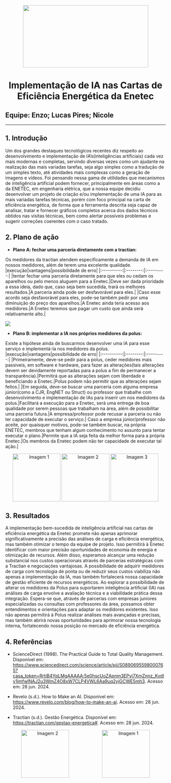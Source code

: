 <p style="text-align: center;"><img src="https://encrypted-tbn0.gstatic.com/images?q=tbn:ANd9GcQUc-sJWJJBN2NCosn5EfvuSWnCVJn0ynUU6Q&s" alt="" width="393" height="195"></p>

# <p style="text-align: center;"> Implementação de IA nas Cartas de Eficiência Energética da Enetec</p>

## Equipe: Enzo; Lucas Pires; Nicole 

---


## 1. Introdução

Um dos grandes destaques tecnológicos recentes diz respeito ao desenvolvimento e implementação de IA’s(inteligências artificiais) cada vez mais modernas e completas, servindo diversas vezes como um ajudante na realização das mais variadas tarefas, seja algo simples como a tradução de um simples texto, até atividades mais complexas como a geração de imagens e vídeos.
Foi pensando nessa gama de utilidades que mecanismos de inteligência artificial podem fornecer, principalmente em áreas como a da ENETEC, em engenharia elétrica, que a nossa equipe decidiu desenvolver um projeto de criação e/ou implementação de uma IA para as mais variadas tarefas técnicas, porém com foco principal na carta de eficiência energética, de forma que a ferramenta descrita seja capaz de analisar, tratar e fornecer gráficos completos acerca dos dados técnicos obtidos nas visitas técnicas, bem como alertar possíveis problemas e sugerir correções coerentes com o caso tratado.



## 2. Plano de ação

* **Plano A: fechar uma parceria diretamente com a tractian:**

Os medidores da tractian atendem especificamente a demanda de IA em nossos medidores, além de terem uma excelente qualidade.
|execução|vantagens|possibilidade de erro|
|:----------:|:--------:|:---------:|
|tentar fechar uma parceria diretamente para que eles ou cedam os aparelhos ou pelo menos aluguem para a Enetec.|Deve ser dada prioridade a essa ideia, dado que, caso seja bem sucedida, trará os melhores resultados.|A parceria ainda pode ser desfavorável para eles.|
|Caso esse acordo seja desfavorável para eles, pode-se também pedir por uma diminuição do preço dos aparelhos.|A Enetec ainda teria acesso aos medidores.|A Enetec teremos que pagar um custo que ainda será relativamente alto.|

![](https://tractian.com/website/pages/eficiencia-energetica-esg/pt/open-graph-energy-trac.png)

* **Plano B: implementar a IA nos próprios medidores da polus:**

Existe a hipótese ainda de buscarmos desenvolver uma IA para esse serviço e implementá-la nos medidores da polus.
|execução|vantagens|possibilidade de erro|
|:----------:|:--------:|:---------:|
|Primeiramente, deve-se pedir para a polus, ceder medidores mais passiveis, em software e hardware, para fazer as alterações(tais alterações devem ser devidamente reportadas para a polus a fim de permanecer a transparência).|Permitirá que as alterações sejam com liberdade e beneficiando a Enetec.|Polus podem não permitir que as alterações sejam feitos.|
|Em seguida, deve-se buscar uma parceria com alguma empresa júnior(como a CJR, EngNET ou Struct) ou professor que trabalhe com desenvolvimento e implementação de IAs para inserir um nos medidores da polus.|Facilitará a execução para a Enetec, será uma entrega de boa qualidade por serem pessoas que trabalham na área, além de possibilitar uma parceria futura.|A empresa/professor pode recusar a parceria ou não ter capacidade de executar o serviço.|
Caso a empresa júnior/professor não aceite, por quaisquer motivos, pode-se também buscar, na própria ENETEC, membros que tenham algum conhecimento no assunto para tentar executar o plano.|Permite que a IA seja feita da melhor forma para a própria Enetec.|Os membros da Enetec podem não ter capacidade de executar tal ação.|

<p style="text-align: center;"><img src="https://avatars.githubusercontent.com/u/14567119?s=280&v=4" alt="Imagem 1" width="150">
<img src="https://media.licdn.com/dms/image/C4D0BAQGlmaNOhL8BgQ/company-logo_200_200/0/1630503342979/engnet_consultoria_s_c_logo?e=2147483647&v=beta&t=ltPnNAy51JzOjBbsra2Z78dPaEPAuB3NSW_Bn1mq1_c" alt="Imagem 2" width="150">
<img src="https://avatars.githubusercontent.com/u/22059207?s=280&v=4" alt="Imagem 3" width="150">


## 3. Resultados

A implementação bem-sucedida de inteligência artificial nas cartas de eficiência energética da Enetec promete não apenas aprimorar significativamente a precisão das análises de carga e eficiência energética, mas também otimizar o tempo da equipe de projeto. Isso permitirá à Enetec identificar com maior precisão oportunidades de economia de energia e otimização de recursos.
Além disso, esperamos alcançar uma redução substancial nos custos operacionais através de parcerias estratégicas com a Tractian e negociações vantajosas. A possibilidade de adquirir medidores de carga com tecnologia de ponta ou de reduzir seus custos viabiliza não apenas a implementação da IA, mas também fortalecerá nossa capacidade de gestão eficiente de recursos energéticos.
Ao explorar a possibilidade de alterar os medidores da Polus para suportarem inteligência artificial (IA) nas análises de carga envolve a avaliação técnica e a viabilidade prática dessa integração. Espera-se que, através de parcerias com empresas juniores especializadas ou consultas com professores da área, possamos obter entendimentos e orientações para adaptar os medidores existentes. Isso não apenas permitirá à Polus realizar análises mais avançadas e precisas, mas também abrirá novas oportunidades para aprimorar nossa tecnologia interna, fortalecendo nossa posição no mercado de eficiência energética.



   

## 4. Referências

* ScienceDirect (1998). The Practical Guide to Total Quality Management. Disponível em: https://www.sciencedirect.com/science/article/pii/S0890695598000765?casa_token=RrtiB4YpLMgAAAAA:5e0hscUoZApnm3EPyj7XmZnnz_KydIy1jmfwlNAJ2u3WmZ4O8xW7CLP4VWL6Aa9uq2yjGCWE5mh3. Acesso em: 28 jun. 2024.

* Revelo (s.d.). How to Make an AI. Disponível em: https://www.revelo.com/blog/how-to-make-an-ai. Acesso em: 28 jun. 2024.

* Tractian (s.d.). Gestão Energética. Disponível em: 
https://tractian.com/gestao-energetica#. Acesso em: 28 jun. 2024.

<p style="text-align: center;"><img src="https://lh3.googleusercontent.com/mtFPx5ACXW0GMkUDFrl5db8piM2ipjnxLrOEyjmyhSGwXI3kieHGs-_9psQFNI4jgodHvYNCKAgQImwk2Wj1gx_K8DzQOyCEZkDDnkh70NGrByFX4Evgw2XjIF8dPHheJg=w1280" alt="Imagem 2" width="150"style="margin-right: 100px;">
<img src="https://lh5.googleusercontent.com/br5hQNtFhDYwYB_xbIiZ-0ofG2vl2debbmFhZnB82t5zLXL8CkDSdU35MR8O3tNzHxF-w0iwvYoSZpI_vdCXlJRbL6zFtFk9XN5LllwEVBSJqIABZCWM-snwxAZJS8G56g=w1280" alt="Imagem 1" width="150">
